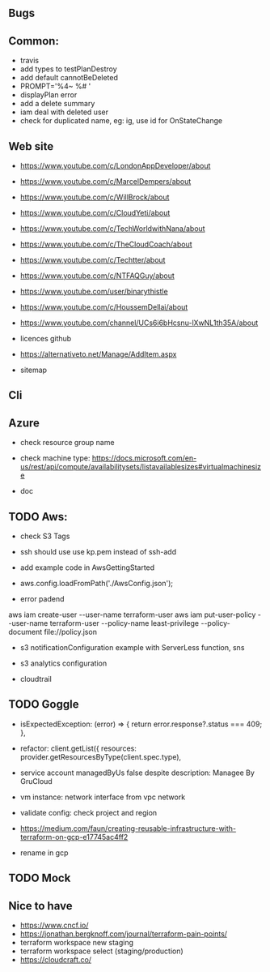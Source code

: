 ## Bugs

## Common:

- travis
- add types to testPlanDestroy
- add default cannotBeDeleted
- PROMPT='%4~ %# '
- displayPlan error
- add a delete summary
- iam deal with deleted user
- check for duplicated name, eg: ig, use id for OnStateChange

## Web site

- https://www.youtube.com/c/LondonAppDeveloper/about
- https://www.youtube.com/c/MarcelDempers/about
- https://www.youtube.com/c/WillBrock/about
- https://www.youtube.com/c/CloudYeti/about
- https://www.youtube.com/c/TechWorldwithNana/about
- https://www.youtube.com/c/TheCloudCoach/about
- https://www.youtube.com/c/Techtter/about
- https://www.youtube.com/c/NTFAQGuy/about
- https://www.youtube.com/user/binarythistle
- https://www.youtube.com/c/HoussemDellai/about
- https://www.youtube.com/channel/UCs6i6bHcsnu-lXwNL1th35A/about

- licences github
- https://alternativeto.net/Manage/AddItem.aspx
- sitemap

## Cli

## Azure

- check resource group name
- check machine type: https://docs.microsoft.com/en-us/rest/api/compute/availabilitysets/listavailablesizes#virtualmachinesize

- doc

## TODO Aws:

- check S3 Tags
- ssh should use use kp.pem instead of ssh-add
- add example code in AwsGettingStarted
- aws.config.loadFromPath('./AwsConfig.json');

- error padend

aws iam create-user --user-name terraform-user
aws iam put-user-policy --user-name terraform-user --policy-name least-privilege --policy-document file://policy.json

- s3 notificationConfiguration example with ServerLess function, sns

- s3 analytics configuration

* cloudtrail

## TODO Goggle

- isExpectedException: (error) => {
  return error.response?.status === 409;
  },
- refactor: client.getList({
  resources: provider.getResourcesByType(client.spec.type),

- service account managedByUs false despite description: Managee By GruCloud
- vm instance: network interface from vpc network
- validate config: check project and region

- https://medium.com/faun/creating-reusable-infrastructure-with-terraform-on-gcp-e17745ac4ff2

- rename in gcp

## TODO Mock

## Nice to have

- https://www.cncf.io/
- https://jonathan.bergknoff.com/journal/terraform-pain-points/
- terraform workspace new staging
- terraform workspace select (staging/production)
- https://cloudcraft.co/
